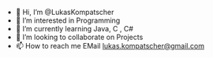 - 👋 Hi, I’m @LukasKompatscher
- 👀 I’m interested in Programming
- 🌱 I’m currently learning Java, C , C#
- 💞️ I’m looking to collaborate on Projects
- 📫 How to reach me EMail lukas.kompatscher@gmail.com

<!---
LukasKompatscher/LukasKompatscher is a ✨ special ✨ repository because its `README.md` (this file) appears on your GitHub profile.
You can click the Preview link to take a look at your changes.
--->
